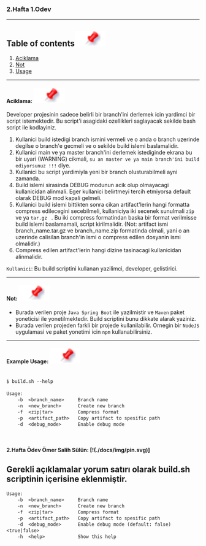 

### 2.Hafta 1.Odev
---

## Table of contents[![](./docs/img/pin.svg)](#table-of-contents)

1. [Aciklama](#aciklama)
2. [Not](#not)
3. [Usage](#usage)


---

#### Aciklama: [![](./docs/img/pin.svg)](#aciklama)

Developer projesinin sadece belirli bir branch'ini derlemek icin yardimci bir script istemektedir. Bu script'i asagidaki ozellikleri saglayacak sekilde bash script ile kodlayiniz. 

1. Kullanici build istedigi branch ismini vermeli ve o anda o branch uzerinde degilse o branch'e gecmeli ve o sekilde build islemi baslamalidir.
2. Kullanici main ve ya master branch'ini derlemek istediginde ekrana bu bir uyari (WARNING) cikmali, `su an master ve ya main branch'ini build ediyorsunuz !!!` diye.
3. Kullanici bu script yardimiyla yeni bir branch olusturabilmeli ayni zamanda.
3. Build islemi sirasinda DEBUG modunun acik olup olmayacagi kullanicidan alinmali. Eger kullanici belirtmeyi tercih etmiyorsa default olarak DEBUG mod kapali gelmeli.
4. Kullanici build islemi bittikten sonra cikan artifact'lerin hangi formatta compress edilecegini secebilmeli, kullaniciya iki secenek sunulmali `zip` ve ya `tar.gz ` . Bu iki compress formatindan baska bir format verilmisse build islemi baslamamali, script kirilmalidir. (Not: artifact ismi branch_name.tar.gz ve branch_name.zip formatinda olmali, yani o an uzerinde calisilan branch'in ismi o compress edilen dosyanin ismi olmalidir.)
5. Compress edilen artifact'lerin hangi dizine tasinacagi kullanicidan alinmalidir.




`Kullanici`: Bu build scriptini kullanan yazilimci, developer, gelistirici.

---

#### Not: [![](./docs/img/pin.svg)](#not)

- Burada verilen proje `Java Spring Boot` ile yazilmistir ve `Maven` paket yoneticisi ile yonetilmektedir. Build scriptini bunu dikkate alarak yaziniz.
- Burada verilen projeden farkli bir projede kullanilabilir. Ornegin bir `NodeJS` uygulamasi ve paket yonetimi icin `npm` kullanabilirsiniz. 

---


#### Example Usage: [![](./docs/img/pin.svg)](#usage)

```shell

$ build.sh --help

Usage:
    -b  <branch_name>     Branch name
    -n  <new_branch>      Create new branch
    -f  <zip|tar>         Compress format
    -p  <artifact_path>   Copy artifact to spesific path
    -d  <debug_mode>      Enable debug mode



```

#### 2.Hafta Ödev Ömer Salih Sülün: [!(./docs/img/pin.svg)]



## Gerekli açıklamalar yorum satırı olarak build.sh scriptinin içerisine eklenmiştir.

```shell
Usage:
    -b  <branch_name>     Branch name
    -n  <new_branch>      Create new branch
    -f  <zip|tar>         Compress format
    -p  <artifact_path>   Copy artifact to spesific path
    -d  <debug_mode>      Enable debug mode (default: false) <true|false>
    -h  <help>            Show this help
```